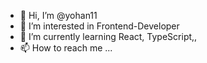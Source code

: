 - 👋 Hi, I’m @yohan11
- 👀 I’m interested in Frontend-Developer
- 🌱 I’m currently learning React, TypeScript,,
- 📫 How to reach me ...

<!---
yohan11/yohan11 is a ✨ special ✨ repository because its `README.md` (this file) appears on your GitHub profile.
You can click the Preview link to take a look at your changes.Cancel changes
--->
